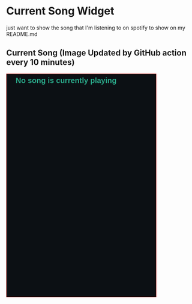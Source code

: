 # Current Song Widget
just want to show the song that I'm listening to on spotify to show on my README.md

## Current Song (Image Updated by GitHub action every 10 minutes)
![](songs-pictures/image631.png)

